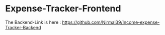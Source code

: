 # Expense-Tracker-Frontend

The Backend-Link is here : https://github.com/Nirmal39/Income-expense-Tracker-Backend
